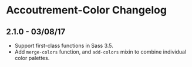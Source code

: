 Accoutrement-Color Changelog
============================


2.1.0 - 03/08/17
----------------
- Support first-class functions in Sass 3.5.
- Add `merge-colors` function,
  and `add-colors` mixin
  to combine individual color palettes.
